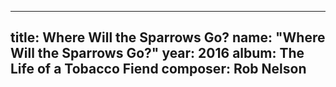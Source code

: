 
---
title: Where Will the Sparrows Go?
name: "Where Will the Sparrows Go?"
year:  2016
album: The Life of a Tobacco Fiend
composer: Rob Nelson
---
